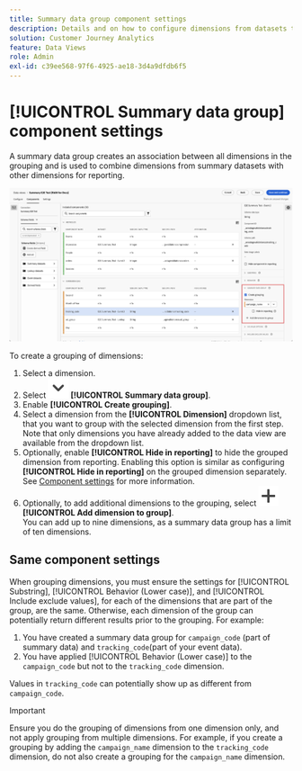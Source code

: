 ```yaml
---
title: Summary data group component settings
description: Details and on how to configure dimensions from datasets to ensure you can report properly on summary data.
solution: Customer Journey Analytics
feature: Data Views
role: Admin
exl-id: c39ee568-97f6-4925-ae18-3d4a9dfdb6f5
---
```

# [!UICONTROL Summary data group] component settings

A summary data group creates an association between all dimensions in the grouping and is used to combine dimensions from summary datasets with other dimensions for reporting.

![Summary data group component settings](/help/data-views/assets/summary-data-group.png)

To create a grouping of dimensions:

1. Select a dimension.
1. Select ![ChevronDown](/help/assets/icons/ChevronDown.svg) **[!UICONTROL Summary data group]**.
1. Enable **[!UICONTROL Create grouping]**.
1. Select a dimension from the **[!UICONTROL Dimension]** dropdown list, that you want to group with the selected dimension from the first step. Note that only dimensions you have already added to the data view are available from the dropdown list.
1. Optionally, enable **[!UICONTROL Hide in reporting]** to hide the grouped dimension from reporting. Enabling this option is similar as configuring **[!UICONTROL Hide in reporting]** on the grouped dimension separately. See [Component settings](overview.md) for more information.
1. Optionally, to add additional dimensions to the grouping, select ![Add](/help/assets/icons/Add.svg) **[!UICONTROL Add dimension to group]**.<br/>You can add up to nine dimensions, as a summary data group has a limit of ten dimensions.

## Same component settings

When grouping dimensions, you must ensure the settings for [!UICONTROL Substring], [!UICONTROL Behavior (Lower case)], and [!UICONTROL Include exclude values], for each of the dimensions that are part of the group, are the same. Otherwise, each dimension of the group can potentially return different results prior to the grouping.
For example:

1. You have created a summary data group for `campaign_code` (part of summary data) and `tracking_code`(part of your event data).
1. You have applied [!UICONTROL Behavior (Lower case)] to the `campaign_code` but not to the `tracking_code` dimension.
   
Values in `tracking_code` can potentially show up as different from `campaign_code`.

>[!IMPORTANT]
>
>Ensure you do the grouping of dimensions from one dimension only, and not apply grouping from multiple dimensions. For example, if you create a grouping by adding the `campaign_name` dimension to the `tracking_code` dimension, do not also create a grouping for the `campaign_name` dimension.
>
